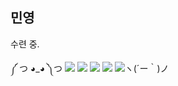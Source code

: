 ## 민영

수련 중. 

༼ つ ◕_◕ ༽つ <img src="https://img.shields.io/badge/-DirectX-76B900?style=flat-square&logo=NVIDIA&logoColor=white"/></a> 
<img src="https://img.shields.io/badge/-C++-00599C?style=flat-square&logo=Cplusplus&logoColor=white"/></a>
<img src="https://img.shields.io/badge/-Python-3776AB?style=flat-square&logo=Python&logoColor=white"/></a>
<img src="https://img.shields.io/badge/-Ren'Py-FF7F7F?style=flat-square&logo=Ren'Py&logoColor=white"/></a>
<img src="https://img.shields.io/badge/-Unity-000000?style=flat-square&logo=Unity&logoColor=white"/></a>ヽ(´ー｀)ノ
